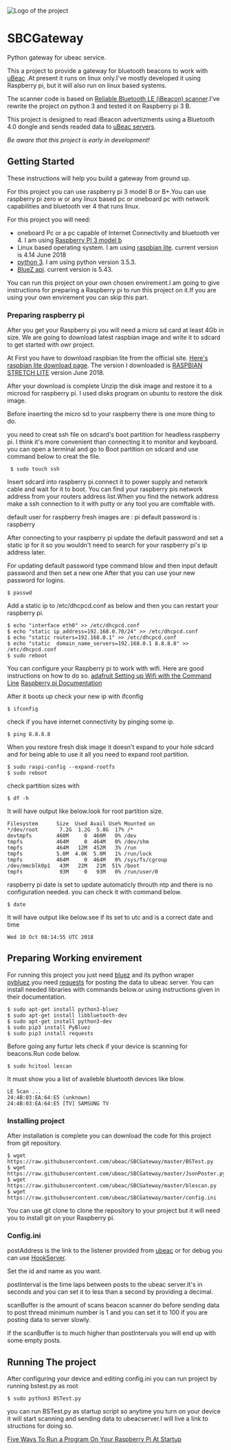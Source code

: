 ![Logo of the project](http://ui.ubeac.io/static/img/logo.svg)

# SBCGateway
Python gateway for ubeac service.

This a project to provide a gateway for bluetooth beacons to work with [uBeac](http://ui.ubeac.io) .At present it runs on linux only.I've mostly developed it using Raspberry pi, but it will also run on linux based systems.

The scanner code is based on [Reliable Bluetooth LE (iBeacon) scanner](https://github.com/ashokgelal/iBeacon-Scanner).I've rewrite the project on python 3 and tested it on Raspberry pi 3 B.

This project is designed to read iBeacon advertizments using a Bluetooth 4.0 dongle and sends readed data to [uBeac servers](http://ui.ubeac.io).

*Be aware that this project is early in development!*
## Getting Started
These instructions will help you build a gateway from ground up.

For this project you can use raspberry pi 3 model B or B+.You can use raspberry pi zero w or any linux based pc or oneboard pc with network capabilities and bluetooth ver 4 that runs linux.

For this project you will need:
* oneboard Pc or a pc capable of Internet Connectivity and bluetooth ver 4. I am using [Raspberry PI 3 model b](https://www.raspberrypi.org/products/)
* Linux based operating system. I am using [raspbian lite](https://www.raspberrypi.org/downloads/raspbian/). current version is 4.14 June 2018
* [python 3](https://www.python.org/). I am using python version 3.5.3.
* [BlueZ api](http://www.bluez.org/). current version is 5.43.

You can run this project on your own chosen envirement.I am going to give instructions for preparing a Raspberry pi to run this project on it.If you are using your own envirement you can skip this part.

### Preparing raspberry pi
After you get your Raspberry pi you will need a micro sd card at least 4Gb in size.
We are going to download latest raspbian image and write it to sdcard to get started with owr project.

At First you have to download raspbian lite from the official site.
[Here's raspbian lite download page](https://www.raspberrypi.org/downloads/raspbian/).
The version I downloaded is [RASPBIAN STRETCH LITE](https://downloads.raspberrypi.org/raspbian_lite_latest) version June 2018.

After your download is complete Unzip the disk image and restore it to a microsd for raspberry pi.
I used disks program on ubuntu to restore the disk image.

Before inserting the micro sd to your raspberry there is one more thing to do.

you need to creat ssh file on sdcard's boot partition for headless raspberry pi.
I think it's more convenient than connecting it to monitor and keyboard.
you can open a terminal and go to Boot partition on sdcard and use command below to creat the file.
```
 $ sudo touch ssh
```

Insert sdcard into raspberry pi.connect it to power supply and network cable and wait for it to boot.
You can find your raspberry pis network address from your routers address list.When you find the network address make a ssh connection to it with putty or any tool you are comftable with.

default user for raspberry fresh images are : pi
default password is : raspberry

After connecting to your raspberry pi update the default password and set a static ip for it so you wouldn't need to search for your raspberry pi's ip address later.

For updating default password type command blow and then input default password and then set a new one After that you can use your new password for logins.
```
$ passwd 
```
Add a static ip to /etc/dhcpcd.conf as below and then you can restart your raspberry pi.
```
$ echo "interface eth0" >> /etc/dhcpcd.conf 
$ echo "static ip_address=192.168.0.70/24" >> /etc/dhcpcd.conf 
$ echo "static routers=192.168.0.1" >> /etc/dhcpcd.conf
$ echo "static  domain_name_servers=192.168.0.1 8.8.8.8" >> /etc/dhcpcd.conf
$ sudo reboot
```
You can configure your Raspberry pi to work with wifi.
Here are good instructions on how to do so.
[adafruit Setting up Wifi with the Command Line](https://learn.adafruit.com/adafruits-raspberry-pi-lesson-3-network-setup/setting-up-wifi-with-occidentalis)
[Raspberry pi Documentation](https://www.raspberrypi.org/documentation/configuration/wireless/wireless-cli.md)

After it boots up check your new ip with ifconfig
```
$ ifconfig
```

check if you have internet connectivity by pinging some ip.
```
$ ping 8.8.8.8
```

When you restore fresh disk image it doesn't expand to your hole sdcard and for being able to use it all you need to expand root partition.
```
$ sudo raspi-config --expand-rootfs
$ sudo reboot
```

check partition sizes with 
```
$ df -h
```
It will have output like below.look for root partition size.
```
Filesystem      Size  Used Avail Use% Mounted on
*/dev/root       7.2G  1.2G  5.8G  17% /*
devtmpfs        460M     0  460M   0% /dev
tmpfs           464M     0  464M   0% /dev/shm
tmpfs           464M   12M  452M   3% /run
tmpfs           5.0M  4.0K  5.0M   1% /run/lock
tmpfs           464M     0  464M   0% /sys/fs/cgroup
/dev/mmcblk0p1   43M   22M   21M  51% /boot
tmpfs            93M     0   93M   0% /run/user/0
```
raspberry pi date is set to update automaticly throuth ntp and there is no configuration needed. you can check it with command below.
```
$ date
```
It will have output like below.see if its set to utc and is a correct date and time
```
Wed 10 Oct 08:14:55 UTC 2018
```

## Preparing Working envirement

For running this project you just need [bluez](http://www.bluez.org/) and its python wraper [pybluez](https://github.com/pybluez/pybluez).you need [requests](http://docs.python-requests.org/en/master/) for posting the data to ubeac server.
You can install needed libraries with commands below.or using instructions given in their documentation.
```
$ sudo apt-get install python3-bluez
$ sudo apt-get install libbluetooth-dev
$ sudo apt-get install python3-dev
$ sudo pip3 install PyBluez
$ sudo pip3 install requests
```
Before going any furtur lets check if your device is scanning for beacons.Run code below.
```
$ sudo hcitool lescan
```
It must show you a list of availeble bluetooth devices like blow.
```
LE Scan ...
24:4B:03:EA:64:E5 (unknown)
24:4B:03:EA:64:E5 [TV] SAMSUNG TV
```
### Installing project
After installation is complete you can download the code for this project from git repository.
```
$ wget https://raw.githubusercontent.com/ubeac/SBCGateway/master/BSTest.py
$ wget https://raw.githubusercontent.com/ubeac/SBCGateway/master/JsonPoster.py
$ wget https://raw.githubusercontent.com/ubeac/SBCGateway/master/blescan.py
$ wget https://raw.githubusercontent.com/ubeac/SBCGateway/master/config.ini
```
You can use git clone to clone the repository to your project but it will need you to install git on your Raspberry pi.

### Config.ini
postAddress is the link to the listener provided from [ubeac](http://ui.ubeac.io) or for debug you can use [HookServer](http://hook.ubeac.io).

Set the id and name as you want.

postInterval is the time laps between posts to the ubeac server.It's in seconds and you can set it to less than a second by providing a decimal.

scanBuffer is the amount of scans beacon scanner do before sending data to post thread minimum number is 1 and you can set it to 100 if you are posting data to server slowly.

If the scanBuffer is to much higher than postIntervals you will end up with some empty posts.

## Running The project

After configuring your device and editing config.ini you can run project by running bstest.py as root
```
$ sudo python3 BSTest.py
```

you can run BSTest.py as startup script so anytime you turn on your device it will start scanning and sending data to ubeacserver.I will live a link to structions for doing so.

[Five Ways To Run a Program On Your Raspberry Pi At Startup](https://www.dexterindustries.com/howto/run-a-program-on-your-raspberry-pi-at-startup/)